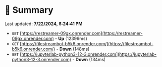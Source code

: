 # 📖 Summary
Last updated: **7/22/2024, 6:24:41 PM**

- `GET` [https://restreamer-09gx.onrender.com](https://restreamer-09gx.onrender.com) - **Up** (12399ms)
- `GET` [https://filestreambot-b5k6.onrender.com/](https://filestreambot-b5k6.onrender.com/) - **Down** (148ms)
- `GET` [https://jupyterlab-python3-12-3.onrender.com](https://jupyterlab-python3-12-3.onrender.com) - **Down** (134ms)
